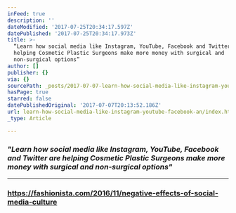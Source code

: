```yaml
---
inFeed: true
description: ''
dateModified: '2017-07-25T20:34:17.597Z'
datePublished: '2017-07-25T20:34:17.973Z'
title: >-
  “Learn how social media like Instagram, YouTube, Facebook and Twitter are
  helping Cosmetic Plastic Surgeons make more money with surgical and
  non-surgical options”
author: []
publisher: {}
via: {}
sourcePath: _posts/2017-07-07-learn-how-social-media-like-instagram-youtube-facebook-an.md
hasPage: true
starred: false
datePublishedOriginal: '2017-07-07T20:13:52.186Z'
url: learn-how-social-media-like-instagram-youtube-facebook-an/index.html
_type: Article

---
```

### _"Learn how social media like Instagram, YouTube, Facebook and Twitter are helping Cosmetic Plastic Surgeons make more money with surgical and non-surgical options"_

---

### https://fashionista.com/2016/11/negative-effects-of-social-media-culture
